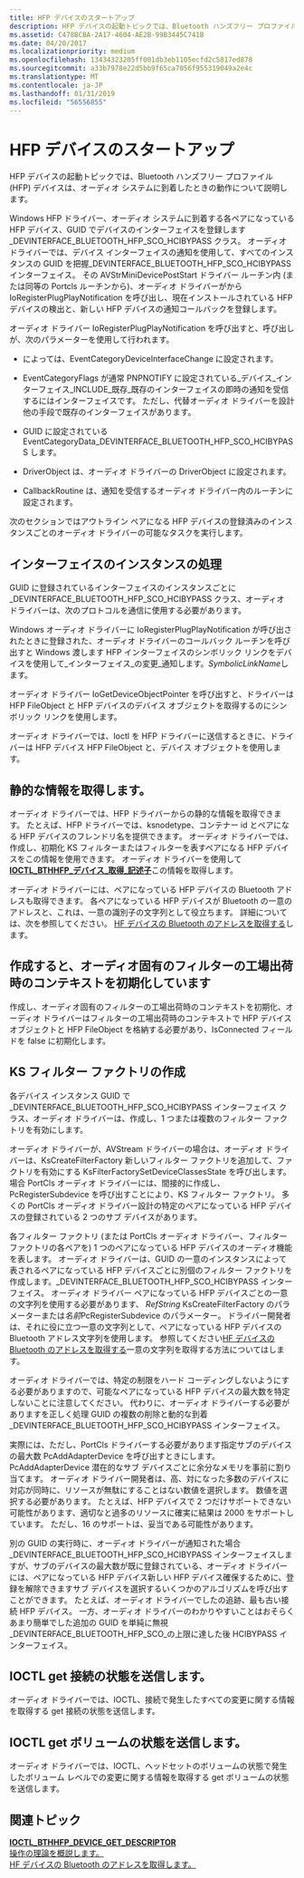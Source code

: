```yaml
---
title: HFP デバイスのスタートアップ
description: HFP デバイスの起動トピックでは、Bluetooth ハンズフリー プロファイル (HFP) デバイスは、オーディオ システムに到着したときの動作について説明します。
ms.assetid: C478BCBA-2A17-4604-AE2B-99B3445C741B
ms.date: 04/20/2017
ms.localizationpriority: medium
ms.openlocfilehash: 13434323205ff001db3eb1105ecfd2c5817ed878
ms.sourcegitcommit: a33b7978e22d5bb9f65ca7056f955319049a2e4c
ms.translationtype: MT
ms.contentlocale: ja-JP
ms.lasthandoff: 01/31/2019
ms.locfileid: "56556855"
---
```

# <a name="hfp-device-startup"></a>HFP デバイスのスタートアップ


HFP デバイスの起動トピックでは、Bluetooth ハンズフリー プロファイル (HFP) デバイスは、オーディオ システムに到着したときの動作について説明します。

Windows HFP ドライバー、オーディオ システムに到着する各ペアになっている HFP デバイス、GUID でデバイスのインターフェイスを登録します\_DEVINTERFACE\_BLUETOOTH\_HFP\_SCO\_HCIBYPASS クラス。 オーディオ ドライバーでは、デバイス インターフェイスの通知を使用して、すべてのインスタンスの GUID を把握\_DEVINTERFACE\_BLUETOOTH\_HFP\_SCO\_HCIBYPASS インターフェイス。 その AVStrMiniDevicePostStart ドライバー ルーチン内 (または同等の Portcls ルーチンから)、オーディオ ドライバーがから IoRegisterPlugPlayNotification を呼び出し、現在インストールされている HFP デバイスの検出と、新しい HFP デバイスの通知コールバックを登録します。

オーディオ ドライバー IoRegisterPlugPlayNotification を呼び出すと、呼び出しが、次のパラメーターを使用して行われます。

-   によっては、EventCategoryDeviceInterfaceChange に設定されます。

-   EventCategoryFlags が通常 PNPNOTIFY に設定されている\_デバイス\_インターフェイス\_INCLUDE\_既存\_既存のインターフェイスの即時の通知を受信するにはインターフェイスです。 ただし、代替オーディオ ドライバーを設計他の手段で既存のインターフェイスがあります。

-   GUID に設定されている EventCategoryData\_DEVINTERFACE\_BLUETOOTH\_HFP\_SCO\_HCIBYPASS します。

-   DriverObject は、オーディオ ドライバーの DriverObject に設定されます。

-   CallbackRoutine は、通知を受信するオーディオ ドライバー内のルーチンに設定されます。

次のセクションではアウトライン ペアになる HFP デバイスの登録済みのインスタンスごとのオーディオ ドライバーの可能なタスクを実行します。

## <a name="span-idhandlinginterfaceinstancesspanspan-idhandlinginterfaceinstancesspanspan-idhandlinginterfaceinstancesspanhandling-interface-instances"></a><span id="Handling_interface_instances"></span><span id="handling_interface_instances"></span><span id="HANDLING_INTERFACE_INSTANCES"></span>インターフェイスのインスタンスの処理


GUID に登録されているインターフェイスのインスタンスごとに\_DEVINTERFACE\_BLUETOOTH\_HFP\_SCO\_HCIBYPASS クラス、オーディオ ドライバーは、次のプロトコルを通信に使用する必要があります。

Windows オーディオ ドライバーに IoRegisterPlugPlayNotification が呼び出されたときに登録された、オーディオ ドライバーのコールバック ルーチンを呼び出すと Windows 渡します HFP インターフェイスのシンボリック リンクをデバイスを使用して\_インターフェイス\_の変更\_通知します。*SymbolicLinkName*します。

オーディオ ドライバー IoGetDeviceObjectPointer を呼び出すと、ドライバーは HFP FileObject と HFP デバイスのデバイス オブジェクトを取得するのにシンボリック リンクを使用します。

オーディオ ドライバーでは、Ioctl を HFP ドライバーに送信するときに、ドライバーは HFP デバイス HFP FileObject と、デバイス オブジェクトを使用します。

## <a name="span-idretrievingstaticinformationspanspan-idretrievingstaticinformationspanspan-idretrievingstaticinformationspanretrieving-static-information"></a><span id="Retrieving_static_information"></span><span id="retrieving_static_information"></span><span id="RETRIEVING_STATIC_INFORMATION"></span>静的な情報を取得します。


オーディオ ドライバーでは、HFP ドライバーからの静的な情報を取得できます。 たとえば、HFP ドライバーでは、ksnodetype、コンテナー id とペアになる HFP デバイスのフレンドリ名を提供できます。 オーディオ ドライバーでは、作成し、初期化 KS フィルターまたはフィルターを表すペアになる HFP デバイスをこの情報を使用できます。 オーディオ ドライバーを使用して[ **IOCTL\_BTHHFP\_デバイス\_取得\_記述子**](https://msdn.microsoft.com/library/windows/hardware/dn265108)この情報を取得します。

オーディオ ドライバーには、ペアになっている HFP デバイスの Bluetooth アドレスも取得できます。 各ペアになっている HFP デバイスが Bluetooth の一意のアドレスと、これは、一意の識別子の文字列として役立ちます。 詳細については、次を参照してください。 [HF デバイスの Bluetooth のアドレスを取得する](obtaining-bluetooth-address-of-hf-device.md)します。

## <a name="span-idcreatinginitializingaudio-specificfilterfactorycontextspanspan-idcreatinginitializingaudio-specificfilterfactorycontextspanspan-idcreatinginitializingaudio-specificfilterfactorycontextspancreating-initializing-audio-specific-filter-factory-context"></a><span id="Creating__initializing_audio-specific_filter_factory_context"></span><span id="creating__initializing_audio-specific_filter_factory_context"></span><span id="CREATING__INITIALIZING_AUDIO-SPECIFIC_FILTER_FACTORY_CONTEXT"></span>作成すると、オーディオ固有のフィルターの工場出荷時のコンテキストを初期化しています


作成し、オーディオ固有のフィルターの工場出荷時のコンテキストを初期化、オーディオ ドライバーはフィルターの工場出荷時のコンテキストで HFP デバイス オブジェクトと HFP FileObject を格納する必要があり、IsConnected フィールドを false に初期化します。

## <a name="span-idcreatingtheksfilterfactoryspanspan-idcreatingtheksfilterfactoryspanspan-idcreatingtheksfilterfactoryspancreating-the-ks-filter-factory"></a><span id="Creating_the_KS_filter_factory"></span><span id="creating_the_ks_filter_factory"></span><span id="CREATING_THE_KS_FILTER_FACTORY"></span>KS フィルター ファクトリの作成


各デバイス インスタンス GUID で\_DEVINTERFACE\_BLUETOOTH\_HFP\_SCO\_HCIBYPASS インターフェイス クラス、オーディオ ドライバーは、作成し、1 つまたは複数のフィルター ファクトリを有効にします。

オーディオ ドライバーが、AVStream ドライバーの場合は、オーディオ ドライバーは、KsCreateFilterFactory 新しいフィルター ファクトリを追加して、ファクトリを有効にする KsFilterFactorySetDeviceClassesState を呼び出します。 場合 PortCls オーディオ ドライバーには、間接的に作成し、PcRegisterSubdevice を呼び出すことにより、KS フィルター ファクトリ。 多くの PortCls オーディオ ドライバー設計の特定のペアになっている HFP デバイスの登録されている 2 つのサブ デバイスがあります。

各フィルター ファクトリ (または PortCls オーディオ ドライバー、フィルター ファクトリの各ペアを) 1 つのペアになっている HFP デバイスのオーディオ機能を表します。 オーディオ ドライバーは、GUID の一意のインスタンスによって表されるペアになっている HFP デバイスごとに別個のフィルター ファクトリを作成します。\_DEVINTERFACE\_BLUETOOTH\_HFP\_SCO\_HCIBYPASS インターフェイス。 オーディオ ドライバー ペアになっている HFP デバイスごとの一意の文字列を使用する必要があります、 *RefString* KsCreateFilterFactory のパラメーターまたは*名前*PcRegisterSubdevice のパラメーター。 ドライバー開発者は、それに役に立つ一意の文字列として、ペアになっている HFP デバイスの Bluetooth アドレス文字列を使用します。 参照してください[HF デバイスの Bluetooth のアドレスを取得する](obtaining-bluetooth-address-of-hf-device.md)一意の文字列を取得する方法についてはします。

オーディオ ドライバーでは、特定の制限をハード コーディングしないようにする必要がありますので、可能なペアになっている HFP デバイスの最大数を特定しないことに注意してください。 代わりに、オーディオ ドライバーする必要がありますを正しく処理 GUID の複数の削除と動的な到着\_DEVINTERFACE\_BLUETOOTH\_HFP\_SCO\_HCIBYPASS インターフェイス。

実際には、ただし、PortCls ドライバーする必要があります指定サブのデバイスの最大数 PcAddAdapterDevice を呼び出すときにします。 PcAddAdapterDevice 潜在的なサブ デバイスごとに余分なメモリを事前に割り当てます。 オーディオ ドライバー開発者は、高、対になった多数のデバイスに対応が同時に、リソースが無駄にすることはない数値を選択します。 数値を選択する必要があります。 たとえば、HFP デバイスで 2 つだけサポートできない可能性があります、適切なと過多のリソースに確実に結果は 2000 をサポートしています。 ただし、16 のサポートは、妥当である可能性があります。

別の GUID の実行時に、オーディオ ドライバーが通知された場合\_DEVINTERFACE\_BLUETOOTH\_HFP\_SCO\_HCIBYPASS インターフェイスしますが、サブのデバイスの最大数が既に登録されている、オーディオ ドライバーには、ペアになっている HFP デバイス新しい HFP デバイス確保するために、登録を解除できますサブ デバイスを選択するいくつかのアルゴリズムを呼び出すことができます。 たとえば、オーディオ ドライバーでしたの追跡、最も古い接続 HFP デバイス。 一方、オーディオ ドライバーのわかりやすいことはおそらくあまり簡単でした追加の GUID を単純に無視\_DEVINTERFACE\_BLUETOOTH\_HFP\_SCO\_の上限に達した後 HCIBYPASS インターフェイス。

## <a name="span-idsendingthegetconnectionstatusioctlspanspan-idsendingthegetconnectionstatusioctlspanspan-idsendingthegetconnectionstatusioctlspansending-the-get-connection-status-ioctl"></a><span id="Sending_the_get_connection_status_IOCTL"></span><span id="sending_the_get_connection_status_ioctl"></span><span id="SENDING_THE_GET_CONNECTION_STATUS_IOCTL"></span>IOCTL get 接続の状態を送信します。


オーディオ ドライバーでは、IOCTL、接続で発生したすべての変更に関する情報を取得する get 接続の状態を送信します。

## <a name="span-idsendingthegetvolumestatusioctlspanspan-idsendingthegetvolumestatusioctlspanspan-idsendingthegetvolumestatusioctlspansending-the-get-volume-status-ioctl"></a><span id="Sending_the_get_volume_status_IOCTL"></span><span id="sending_the_get_volume_status_ioctl"></span><span id="SENDING_THE_GET_VOLUME_STATUS_IOCTL"></span>IOCTL get ボリュームの状態を送信します。


オーディオ ドライバーでは、IOCTL、ヘッドセットのボリュームの状態で発生したボリューム レベルでの変更に関する情報を取得する get ボリュームの状態を送信します。

## <a name="span-idrelatedtopicsspanrelated-topics"></a><span id="related_topics"></span>関連トピック
[**IOCTL\_BTHHFP\_DEVICE\_GET\_DESCRIPTOR**](https://msdn.microsoft.com/library/windows/hardware/dn265108)  
[操作の理論を概説します。](theory-of-operation.md)  
[HF デバイスの Bluetooth のアドレスを取得します。](obtaining-bluetooth-address-of-hf-device.md)  



